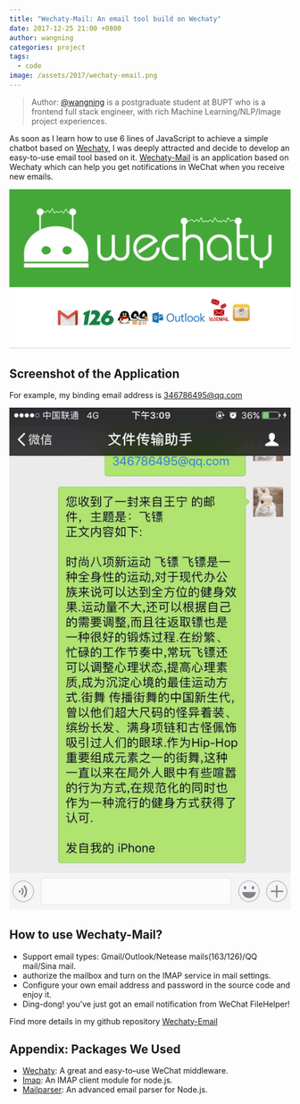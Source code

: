 ```yaml
---
title: "Wechaty-Mail: An email tool build on Wechaty"
date: 2017-12-25 21:00 +0800
author: wangning
categories: project
tags:
  - code
image: /assets/2017/wechaty-email.png
---
```


> Author: [@wangning](https://github.com/wnbupt/wechaty_email) is a postgraduate student at BUPT who is a frontend full stack engineer, with rich Machine Learning/NLP/Image project experiences.

As soon as I learn how to use 6 lines of JavaScript to achieve a simple chatbot based on [Wechaty](https://github.com/wechaty/wechaty), I was deeply attracted and decide to develop an easy-to-use email tool based on it. [Wechaty-Mail](https://github.com/wnbupt/wechaty_email) is an application based on Wechaty which can help you get notifications in WeChat when you receive new emails.

![wechaty_email](/assets/2017/wechaty-email.png)

<!--more-->

## Screenshot of the Application

For example, my binding email address is 346786495@qq.com

![wechaty-email](/assets/2017/wechaty-email-demo.jpeg)

## How to use Wechaty-Mail?

* Support email types: Gmail/Outlook/Netease mails(163/126)/QQ mail/Sina mail.
* authorize the mailbox and turn on the IMAP service in mail settings.
* Configure your own email address and password in the source code and enjoy it.
* Ding-dong! you’ve just got an email notification from WeChat FileHelper!

Find more details in my github repository [Wechaty-Email](https://github.com/wnbupt/wechaty_email)

## Appendix: Packages We Used

* [Wechaty](https://github.com/wechaty/wechaty): A great and easy-to–use WeChat middleware.
* [Imap](https://github.com/mscdex/node-imap): An IMAP client module for node.js.
* [Mailparser](https://github.com/nodemailer/mailparser): An advanced email parser for Node.js.
